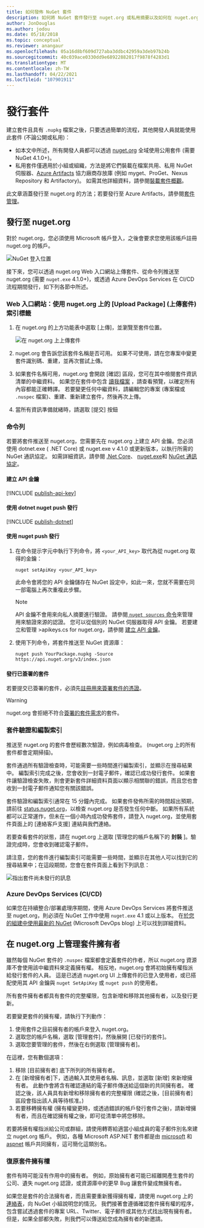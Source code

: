 ```yaml
---
title: 如何發佈 NuGet 套件
description: 如何將 NuGet 套件發行至 nuget.org 或私用摘要以及如何在 nuget.org 上管理套件擁有權的詳細指示。
author: JonDouglas
ms.author: jodou
ms.date: 05/18/2018
ms.topic: conceptual
ms.reviewer: anangaur
ms.openlocfilehash: 05a16d8bf609d727aba3ddbc42959a3deb97b24b
ms.sourcegitcommit: 40c039ace0330dd9e68922882017f9878f4283d1
ms.translationtype: MT
ms.contentlocale: zh-TW
ms.lasthandoff: 04/22/2021
ms.locfileid: "107901911"
---
```

# <a name="publishing-packages"></a>發行套件

建立套件且具有 `.nupkg` 檔案之後，只要透過簡單的流程，其他開發人員就能使用此套件 (不論公開或私用)：

- 如本文中所述，所有開發人員都可以透過 [nuget.org](https://www.nuget.org/packages/manage/upload) 全域使用公用套件 (需要 NuGet 4.1.0+)。
- 私用套件僅適用於小組或組織，方法是將它們裝載在檔案共用、私用 NuGet 伺服器、[Azure Artifacts](https://www.visualstudio.com/docs/package/nuget/publish) 協力廠商存放庫 (例如 myget、ProGet、Nexus Repository 和 Artifactory)。 如需其他詳細資料，請參閱[裝載套件概觀](../hosting-packages/overview.md)。

此文章涵蓋發行至 nuget.org 的方法；若要發行至 Azure Artifacts，請參閱[套件管理](https://www.visualstudio.com/docs/package/nuget/publish)。

## <a name="publish-to-nugetorg"></a>發行至 nuget.org

對於 nuget.org，您必須使用 Microsoft 帳戶登入，之後會要求您使用該帳戶註冊 nuget.org 的帳戶。

![NuGet 登入位置](media/publish_NuGetSignIn.png)

接下來，您可以透過 nuget.org Web 入口網站上傳套件、從命令列推送至 nuget.org (需要 `nuget.exe` 4.1.0+)，或透過 Azure DevOps Services 在 CI/CD 流程期間發行，如下列各節中所述。

### <a name="web-portal-use-the-upload-package-tab-on-nugetorg"></a>Web 入口網站：使用 nuget.org 上的 [Upload Package] \(上傳套件\) 索引標籤

1. 在 nuget.org 的上方功能表中選取 [上傳]，並瀏覽至套件位置。

    ![在 nuget.org 上上傳套件](media/publish_UploadYourPackage.PNG)

1. nuget.org 會告訴您該套件名稱是否可用。 如果不可使用，請在您專案中變更套件識別碼、重建，並再次嘗試上傳。

1. 如果套件名稱可用，nuget.org 會開啟 [確認] 區段，您可在其中檢閱套件資訊清單的中繼資料。 如果您在套件中包含 [讀我檔案](/docs/nuget-org/package-readme-on-nuget-org.md) ，請查看預覽，以確定所有內容都能正確轉譯。 若要變更任何中繼資料，請編輯您的專案 (專案檔或 `.nuspec` 檔案)、重建、重新建立套件，然後再次上傳。

2. 當所有資訊準備就緒時，請選取 [提交] 按鈕

### <a name="command-line"></a>命令列

若要將套件推送至 nuget.org，您需要先在 nuget.org 上建立 API 金鑰。您必須使用 dotnet.exe ( .NET Core) 或 nuget.exe v 4.1.0 或更新版本，以執行所需的 NuGet 通訊協定。
如需詳細資訊，請參閱 [.Net Core](/dotnet/core/install/)、 [nuget.exe](https://www.nuget.org/downloads)和 [NuGet 通訊協定](../api/nuget-protocols.md)。

#### <a name="create-api-keys"></a>建立 API 金鑰

[!INCLUDE [publish-api-key](../quickstart/includes/publish-api-key.md)]

#### <a name="publish-with-dotnet-nuget-push"></a>使用 dotnet nuget push 發行

[!INCLUDE [publish-dotnet](../quickstart/includes/publish-dotnet.md)]

#### <a name="publish-with-nuget-push"></a>使用 nuget push 發行

1. 在命令提示字元中執行下列命令，將 `<your_API_key>` 取代為從 nuget.org 取得的金鑰：

    ```cli
    nuget setApiKey <your_API_key>
    ```

    此命令會將您的 API 金鑰儲存在 NuGet 設定中，如此一來，您就不需要在同一部電腦上再次重複此步驟。

    > [!NOTE]
    > API 金鑰不會用來向私人摘要進行驗證。 請參閱[ `nuget sources` 命令](../reference/cli-reference/cli-ref-sources.md)來管理用來驗證來源的認證。
    > 您可以從個別的 NuGet 伺服器取得 API 金鑰。 若要建立和管理 >apikeys.cs for nuget.org，請參閱 [建立 API 金鑰](#create-api-keys)。

1. 使用下列命令，將套件推送至 NuGet 資源庫：

    ```cli
    nuget push YourPackage.nupkg -Source https://api.nuget.org/v3/index.json
    ```

#### <a name="publish-signed-packages"></a>發行已簽署的套件

若要提交已簽署的套件，必須先[註冊用來簽署套件的憑證](../create-packages/Sign-a-Package.md#register-the-certificate-on-nugetorg)。 

> [!Warning]
> nuget.org 會拒絕不符合[簽署的套件需求](../reference/Signed-Packages-Reference.md#signature-requirements-on-nugetorg)的套件。

### <a name="package-validation-and-indexing"></a>套件驗證和編製索引

推送至 nuget.org 的套件會歷經數次驗證，例如病毒檢查。 (nuget.org 上的所有套件都會定期掃描)。

套件通過所有驗證檢查時，可能需要一些時間進行編製索引，並顯示在搜尋結果中。 編製索引完成之後，您會收到一封電子郵件，確認已成功發行套件。 如果套件讓驗證檢查失敗，則會更新套件詳細資料頁面以顯示相關聯的錯誤，而且您也會收到一封電子郵件通知您有關該錯誤。

套件驗證和編製索引通常在 15 分鐘內完成。 如果套件發佈所需的時間超出預期，請前往 [status.nuget.org](https://status.nuget.org/)，以檢查 nuget.org 是否發生任何中斷。 如果所有系統都可以正常運作，但未在一個小時內成功發佈套件，請登入 nuget.org，並使用套件頁面上的 [連絡客戶支援] 連結與我們連絡。

若要查看套件的狀態，請在 nuget.org 上選取 [管理您的帳戶名稱下的 **封裝** ]。驗證完成時，您會收到確認電子郵件。

請注意，您的套件進行編製索引可能需要一些時間，並顯示在其他人可以找到它的搜尋結果中；在這段期間，您會在套件頁面上看到下列訊息：

![指出套件尚未發行的訊息](media/publish_NotYetIndexed.png)

### <a name="azure-devops-services-cicd"></a>Azure DevOps Services (CI/CD)

如果您在持續整合/部署處理序期間，使用 Azure DevOps Services 將套件推送至 nuget.org，則必須在 NuGet 工作中使用 `nuget.exe` 4.1 或以上版本。 在[於您的組建中使用最新的 NuGet](https://blogs.msdn.microsoft.com/devops/2017/09/29/using-the-latest-nuget-in-your-build/) (Microsoft DevOps blog) 上可以找到詳細資料。

## <a name="managing-package-owners-on-nugetorg"></a>在 nuget.org 上管理套件擁有者

雖然每個 NuGet 套件的 `.nuspec` 檔案都會定義套件的作者，所以 nuget.org 資源庫不會使用該中繼資料來定義擁有權。 相反地，nuget.org 會將初始擁有權指派給發行套件的人員。 這是已透過 nuget.org UI 上傳套件的已登入使用者，或已搭配使用其 API 金鑰與 `nuget SetApiKey` 或 `nuget push` 的使用者。

所有套件擁有者都具有套件的完整權限，包含新增和移除其他擁有者，以及發行更新。

若要變更套件的擁有權，請執行下列動作：

1. 使用套件之目前擁有者的帳戶來登入 nuget.org。
1. 選取您的帳戶名稱，選取 [管理套件]，然後展開 [已發行的套件]。
1. 選取您要管理的套件，然後在右側選取 [管理擁有者]。

在這裡，您有數個選項：

1. 移除 [目前擁有者] 底下所列的所有擁有者。
1. 在 [新增擁有者]下，透過輸入其使用者名稱、訊息，並選取 [新增] 來新增擁有者。 此動作會將含有確認連結的電子郵件傳送給這個新的共同擁有者。 確認之後，該人員具有新增和移除擁有者的完整權限  (確認之後，[目前擁有者] 區段會指出該人員等待核准。)
1. 若要移轉擁有權 (擁有權變更時，或透過錯誤的帳戶發行套件之後)，請新增擁有者，而且在確認擁有權之後，即可從清單中將您移除。

若要將擁有權指派給公司或群組，請使用轉寄給適當小組成員的電子郵件別名來建立 nuget.org 帳戶。 例如，各種 Microsoft ASP.NET 套件都是由 [microsoft](https://nuget.org/profiles/microsoft) 和 [aspnet](https://nuget.org/profiles/aspnet) 帳戶共同擁有，這可簡化這類別名。

### <a name="recovering-package-ownership"></a>復原套件擁有權

套件有時可能沒有作用中的擁有者。 例如，原始擁有者可能已經離開產生套件的公司、遺失 nuget.org 認證，或資源庫中的更早 Bug 讓套件變成無擁有者。

如果您是套件的合法擁有者，而且需要重新獲得擁有權，請使用 nuget.org 上的[連絡表](https://www.nuget.org/policies/Contact)，向 NuGet 小組說明您的情況。 我們接著會遵循確認套件擁有權的程序，包含嘗試透過套件的專案 URL、Twitter、電子郵件或其他方式找出現有擁有者。 但是，如果全部都失敗，則我們可以傳送給您成為擁有者的新邀請。
